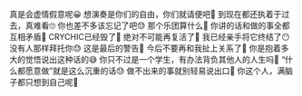 真是会虚情假意呢😀
想演奏是你们的自由，你们就请便吧🤣
到现在都还执着于过去，真难看🙄
你也差不多该忘记了吧😓
那个乐团算什么🤨
你讲的话和做的事全都互相矛盾🤣
CRYCHIC已经毁了🤬
绝对不可能再复活了🤣
我已经亲手将它终结了😶
没有人那样拜托你😓
这是最后的警告🥵
今后不要再和我扯上关系了🤬
你是抱着多大的觉悟说出这种话的😅
你只不过是一个学生，有办法背负其他人的人生吗🤣
“什么都愿意做”就是这么沉重的话😓
做不出来的事就别轻易说出口🤬
你这个人，满脑子都只想到自己呢🙂